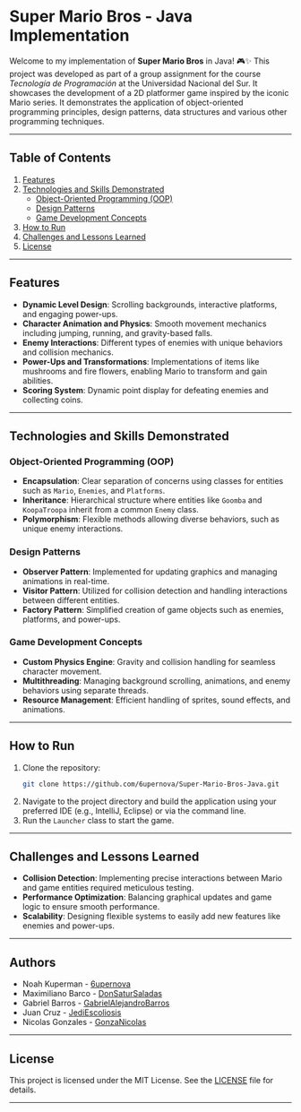 # Super Mario Bros - Java Implementation

Welcome to my implementation of **Super Mario Bros** in Java! 🎮✨ This project was developed as part of a group assignment for the course *Tecnología de Programación* at the Universidad Nacional del Sur. It showcases the development of a 2D platformer game inspired by the iconic Mario series. It demonstrates the application of object-oriented programming principles, design patterns, data structures and 
various other programming techniques.

---

## Table of Contents

1. [Features](#features)
2. [Technologies and Skills Demonstrated](#technologies-and-skills-demonstrated)
   - [Object-Oriented Programming (OOP)](#object-oriented-programming-oop)
   - [Design Patterns](#design-patterns)
   - [Game Development Concepts](#game-development-concepts)
3. [How to Run](#how-to-run)
4. [Challenges and Lessons Learned](#challenges-and-lessons-learned)
7. [License](#license)

---

## Features

- **Dynamic Level Design**: Scrolling backgrounds, interactive platforms, and engaging power-ups.
- **Character Animation and Physics**: Smooth movement mechanics including jumping, running, and gravity-based falls.
- **Enemy Interactions**: Different types of enemies with unique behaviors and collision mechanics.
- **Power-Ups and Transformations**: Implementations of items like mushrooms and fire flowers, enabling Mario to transform and gain abilities.
- **Scoring System**: Dynamic point display for defeating enemies and collecting coins.

---

## Technologies and Skills Demonstrated

### Object-Oriented Programming (OOP)

- **Encapsulation**: Clear separation of concerns using classes for entities such as `Mario`, `Enemies`, and `Platforms`. 
- **Inheritance**: Hierarchical structure where entities like `Goomba` and `KoopaTroopa` inherit from a common `Enemy` class. 
- **Polymorphism**: Flexible methods allowing diverse behaviors, such as unique enemy interactions. 

### Design Patterns

- **Observer Pattern**: Implemented for updating graphics and managing animations in real-time. 
- **Visitor Pattern**: Utilized for collision detection and handling interactions between different entities. 
- **Factory Pattern**: Simplified creation of game objects such as enemies, platforms, and power-ups. 

### Game Development Concepts

- **Custom Physics Engine**: Gravity and collision handling for seamless character movement. 
- **Multithreading**: Managing background scrolling, animations, and enemy behaviors using separate threads. 
- **Resource Management**: Efficient handling of sprites, sound effects, and animations. 

---

## How to Run

1. Clone the repository:
   ```bash
   git clone https://github.com/6upernova/Super-Mario-Bros-Java.git
   ```
2. Navigate to the project directory and build the application using your preferred IDE (e.g., IntelliJ, Eclipse) or via the command line. 
3. Run the `Launcher` class to start the game. 

---

## Challenges and Lessons Learned

- **Collision Detection**: Implementing precise interactions between Mario and game entities required meticulous testing. 
- **Performance Optimization**: Balancing graphical updates and game logic to ensure smooth performance. 
- **Scalability**: Designing flexible systems to easily add new features like enemies and power-ups. 

---
## Authors
- Noah Kuperman - [6upernova](https://github.com/6upernova)
- Maximiliano Barco - [DonSaturSaladas](https://github.com/DonSaturSaladas)
- Gabriel Barros - [GabrielAlejandroBarros](https://github.com/GabrielAlejandroBarros)
- Juan Cruz - [JediEscoliosis](https://github.com/JediEscoliosis)
- Nicolas Gonzales - [GonzaNicolas](https://github.com/GonzaNicolas)
---

## License

This project is licensed under the MIT License. See the [LICENSE](https://github.com/6upernova/Super-Mario-Bros-Java/blob/main/LICENSE) file for details.

---



